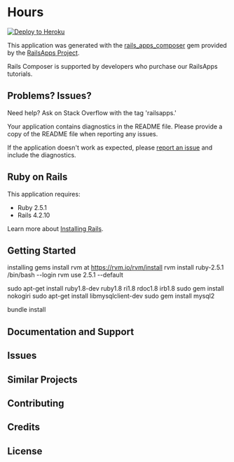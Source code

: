 Hours
================

[![Deploy to Heroku](https://www.herokucdn.com/deploy/button.png)](https://heroku.com/deploy)

This application was generated with the [rails_apps_composer](https://github.com/RailsApps/rails_apps_composer) gem
provided by the [RailsApps Project](http://railsapps.github.io/).

Rails Composer is supported by developers who purchase our RailsApps tutorials.

Problems? Issues?
-----------

Need help? Ask on Stack Overflow with the tag 'railsapps.'

Your application contains diagnostics in the README file. Please provide a copy of the README file when reporting any issues.

If the application doesn't work as expected, please [report an issue](https://github.com/RailsApps/rails_apps_composer/issues)
and include the diagnostics.

Ruby on Rails
-------------

This application requires:

- Ruby 2.5.1
- Rails 4.2.10

Learn more about [Installing Rails](http://railsapps.github.io/installing-rails.html).

Getting Started
---------------
installing gems
install rvm at https://rvm.io/rvm/install
rvm install ruby-2.5.1
/bin/bash --login
rvm use 2.5.1 --default

sudo apt-get install ruby1.8-dev ruby1.8 ri1.8 rdoc1.8 irb1.8
sudo gem install nokogiri
sudo apt-get install libmysqlclient-dev
sudo gem install mysql2

bundle install

Documentation and Support
-------------------------

Issues
-------------

Similar Projects
----------------

Contributing
------------

Credits
-------

License
-------
